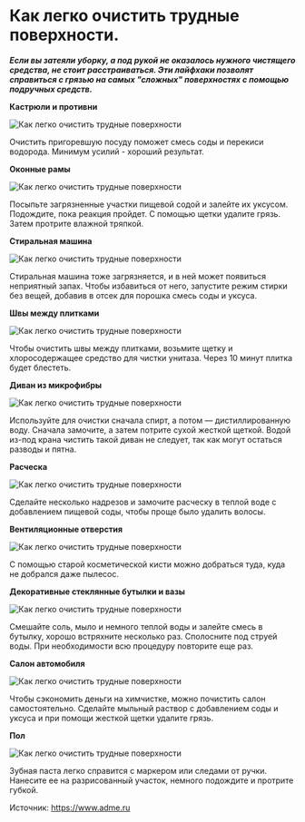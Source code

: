 # Как легко очистить трудные поверхности.
_**Если вы затеяли уборку, а под рукой не оказалось нужного чистящего средства, не стоит расстраиваться. Эти лайфхаки позволят справиться с грязью на самых "сложных" поверхностях с помощью подручных средств.**_

**Кастрюли и противни**

![Как легко очистить трудные поверхности](/images/Houseworks/Clearing/hard_place_001.jpg 'Как легко очистить трудные поверхности')

Очистить пригоревшую посуду поможет смесь соды и перекиси водорода. Минимум усилий - хороший результат.

**Оконные рамы**

![Как легко очистить трудные поверхности](/images/Houseworks/Clearing/hard_place_002.jpg 'Как легко очистить трудные поверхности')

Посыпьте загрязненные участки пищевой содой и залейте их уксусом. Подождите, пока реакция пройдет. С помощью щетки удалите грязь. Затем протрите влажной тряпкой.

**Стиральная машина**

![Как легко очистить трудные поверхности](/images/Houseworks/Clearing/hard_place_003.jpg 'Как легко очистить трудные поверхности')

Стиральная машина тоже загрязняется, и в ней может появиться неприятный запах. Чтобы избавиться от него, запустите режим стирки без вещей, добавив в отсек для порошка смесь соды и уксуса.

**Швы между плитками**

![Как легко очистить трудные поверхности](/images/Houseworks/Clearing/hard_place_004.jpg 'Как легко очистить трудные поверхности')

Чтобы очистить швы между плитками, возьмите щетку и хлоросодержащее средство для чистки унитаза. Через 10 минут плитка будет блестеть.

**Диван из микрофибры**

![Как легко очистить трудные поверхности](/images/Houseworks/Clearing/hard_place_005.jpg 'Как легко очистить трудные поверхности')

Используйте для очистки сначала спирт, а потом — дистиллированную воду. Сначала замочите, а затем потрите сухой жесткой щеткой. Водой из-под крана чистить такой диван не следует, так как могут остаться разводы и пятна.

**Расческа**

![Как легко очистить трудные поверхности](/images/Houseworks/Clearing/hard_place_006.jpg 'Как легко очистить трудные поверхности')

Сделайте несколько надрезов и замочите расческу в теплой воде с добавлением пищевой соды, чтобы проще было удалить волосы.

**Вентиляционные отверстия**

![Как легко очистить трудные поверхности](/images/Houseworks/Clearing/hard_place_007.jpg 'Как легко очистить трудные поверхности')

С помощью старой косметической кисти можно добраться туда, куда не добрался даже пылесос.

**Декоративные стеклянные бутылки и вазы**

![Как легко очистить трудные поверхности](/images/Houseworks/Clearing/hard_place_008.jpg 'Как легко очистить трудные поверхности')

Смешайте соль, мыло и немного теплой воды и залейте смесь в бутылку, хорошо встряхните несколько раз. Сполосните под струей воды. При необходимости всю процедуру повторите еще раз.

**Салон автомобиля**

![Как легко очистить трудные поверхности](/images/Houseworks/Clearing/hard_place_009.jpg 'Как легко очистить трудные поверхности')

Чтобы сэкономить деньги на химчистке, можно почистить салон самостоятельно. Сделайте мыльный раствор с добавлением соды и уксуса и при помощи жесткой щетки удалите грязь.

**Пол**

![Как легко очистить трудные поверхности](/images/Houseworks/Clearing/hard_place_010.jpg 'Как легко очистить трудные поверхности')

Зубная паста легко справится с маркером или следами от ручки. Нанесите ее на разрисованный участок, немного подождите и протрите губкой.

Источник: https://www.adme.ru

